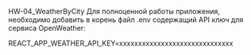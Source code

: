 HW-04_WeatherByCity
Для полноценной работы приложения, необходимо добавить в корень файл .env содержащий API ключ для сервиса OpenWeather:

REACT_APP_WEATHER_API_KEY=xxxxxxxxxxxxxxxxxxxxxxxxxxxxxx
